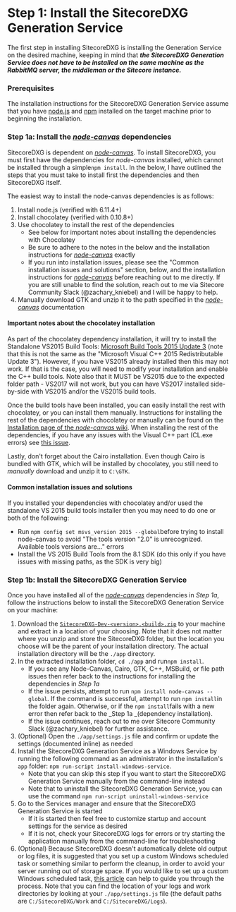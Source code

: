 # Step 1: Install the SitecoreDXG Generation Service

The first step in installing SitecoreDXG is installing the Generation Service on the desired machine, keeping in mind that _**the SitecoreDXG Generation Service does not have to be installed on the same machine as the RabbitMQ server, the middleman or the Sitecore instance.**_

### Prerequisites

The installation instructions for the SitecoreDXG Generation Service assume that you have [node.js](https://nodejs.org/en/) and [npm](https://www.npmjs.com/) installed on the target machine prior to beginning the installation.

### Step 1a: Install the [_node-canvas_](https://github.com/Automattic/node-canvas/wiki/Installation%3A-Windows) dependencies

SitecoreDXG is dependent on [_node-canvas_](https://github.com/Automattic/node-canvas/wiki/Installation%3A-Windows). To install SitecoreDXG, you must first have the dependencies for _node-canvas_ installed, which cannot be installed through a simple`npm install`. In the below, I have outlined the steps that you must take to install first the dependencies and then SitecoreDXG itself.

The easiest way to install the node-canvas dependencies is as follows:

1. Install node.js \(verified with 6.11.4+\)
2. Install chocolatey \(verified with 0.10.8+\)
3. Use chocolatey to install the rest of the dependencies
   * See below for important notes about installing the dependencies with Chocolatey
   * Be sure to adhere to the notes in the below and the installation instructions for [_node-canvas_](https://github.com/Automattic/node-canvas/wiki/Installation%3A-Windows) exactly
   * If you run into installation issues, please see the "Common installation issues and solutions" section, below, and the installation instructions for [_node-canvas_](https://github.com/Automattic/node-canvas/wiki/Installation%3A-Windows) before reaching out to me directly. If you are still unable to find the solution, reach out to me via Sitecore Community Slack \(@zachary\_kniebel\) and I will be happy to help.
4. Manually download GTK and unzip it to the path specified in the [_node-canvas_](https://github.com/Automattic/node-canvas/wiki/Installation%3A-Windows) documentation

#### Important notes about the chocolatey installation

As part of the chocolatey dependency installation, it will try to install the Standalone VS2015 Build Tools: [Microsoft Build Tools 2015 Update 3](https://www.visualstudio.com/vs/older-downloads/) \(note that this is not the same as the "Microsoft Visual C++ 2015 Redistributable Update 3"\). However, if you have VS2015 already installed then this may not work. If that is the case, you will need to modify your installation and enable the C++ build tools. Note also that it MUST be VS2015 due to the expected folder path - VS2017 will not work, but you can have VS2017 installed side-by-side with VS2015 and/or the VS2015 build tools.

Once the build tools have been installed, you can easily install the rest with chocolatey, or you can install them manually. Instructions for installing the rest of the dependencies with chocolatey or manually can be found on the [Installation page of the _node-canvas_ wiki](https://github.com/Automattic/node-canvas/wiki/Installation%3A-Windows). When installing the rest of the dependencies, if you have any issues with the Visual C++ part \(CL.exe errors\) see [this issue](https://github.com/Automattic/node-canvas/issues/1015).

Lastly, don't forget about the Cairo installation. Even though Cairo is bundled with GTK, which will be installed by chocolatey, you still need to _manually_ download and unzip it to `C:\GTK`.

#### Common installation issues and solutions

If you installed your dependencies with chocolatey and/or used the standalone VS 2015 build tools installer then you may need to do one or both of the following:

* Run `npm config set msvs_version 2015 --global`before trying to install node-canvas to avoid "The tools version "2.0" is unrecognized. Available tools versions are..." errors
* Install the VS 2015 Build Tools from the 8.1 SDK \(do this only if you have issues with missing paths, as the SDK is very big\)

### Step 1b: Install the SitecoreDXG Generation Service

Once you have installed all of the [_node-canvas_](https://github.com/Automattic/node-canvas/wiki/Installation%3A-Windows) dependencies in _Step 1a_, follow the instructions below to install the SitecoreDXG Generation Service on your machine:

1. Download the [`SitecoreDXG-Dev-<version>.<build>.zip`](/getting-started/downloads.md) to your machine and extract in a location of your choosing. Note that it does not matter where you unzip and store the SitecoreDXG folder, but the location you choose will be the parent of your installation directory. The actual installation directory will be the `./app` directory.
2. In the extracted installation folder, `cd ./app` and run`npm install`.
   * If you see any Node-Canvas, Cairo, GTK, C++, MSBuild, or file path issues then refer back to the instructions for installing the dependencies in _Step 1a_
   * If the issue persists, attempt to run `npm install node-canvas --global`. If the command is successful, attempt to run `npm install`in the folder again. Otherwise, or if the `npm install`fails with a new error then refer back to the _Step 1a _\(dependency installation\).
   * If the issue continues, reach out to me over Sitecore Community Slack \(@zachary\_kniebel\) for further assistance.
3. \(Optional\) Open the `./app/settings.js` file and confirm or update the settings \(documented inline\) as needed
4. Install the SitecoreDXG Generation Service as a Windows Service by running the following command as an administrator in the installation's `app` folder: `npm run-script install-windows-service`.
   * Note that you can skip this step if you want to start the SitecoreDXG Generation Service manually from the command-line instead
   * Note that to uninstall the SitecoreDXG Generation Service, you can use the command `npm run-script uninstall-windows-service`
5. Go to the Services manager and ensure that the SitecoreDXG Generation Service is started
   * If it is started then feel free to customize startup and account settings for the service as desired
   * If it is not, check your SitecoreDXG logs for errors or try starting the application manually from the command-line for troubleshooting
6. \(Optional\) Because SitecoreDXG doesn't automatically delete old output or log files, it is suggested that you set up a custom Windows scheduled task or something similar to perform the cleanup, in order to avoid your server running out of storage space. If you would like to set up a custom Windows scheduled task, [this article](https://jackworthen.com/2018/03/15/creating-a-scheduled-task-to-automatically-delete-files-older-than-x-in-windows/) can help to guide you through the process. Note that you can find the location of your logs and work directories by looking at your `./app/settings.js` file \(the default paths are `C:/SitecoreDXG/Work` and `C:/SitecoreDXG/Logs`\).



